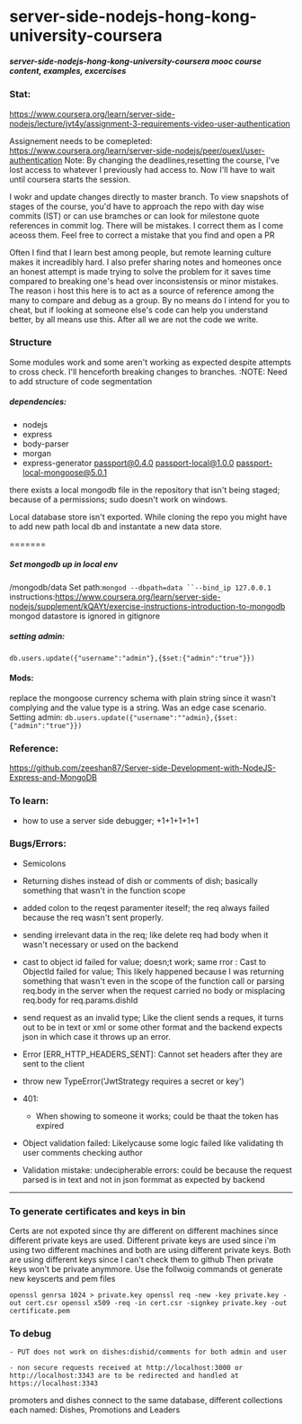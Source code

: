 # server-side-nodejs-hong-kong-university-coursera
##### server-side-nodejs-hong-kong-university-coursera mooc course content, examples, excercises

### Stat:
https://www.coursera.org/learn/server-side-nodejs/lecture/jvt4y/assignment-3-requirements-video-user-authentication

Assignement needs to be comepleted: https://www.coursera.org/learn/server-side-nodejs/peer/ouexI/user-authentication
Note: By changing the deadlines,resetting the course, I've lost access to whatever I previously had access to. Now I'll have to wait until coursera starts the session.

I wokr and update changes directly to master branch. To view snapshots of stages of the course, you'd have to  approach the repo with day wise commits (IST) or can use bramches or can look for milestone quote references in commit log. There will be mistakes. I correct them as I come aceoss them. Feel free to correct a mistake that you find and open a PR

Often I find that I learn best among people, but remote learning culture makes it increadibly hard. I also prefer sharing notes and homeones once an honest attempt is made trying to solve the problem for it saves time compared to breaking one's head over inconsistensis or minor mistakes. The reason i host this here is to act as a source of reference among the many to compare and debug as a group. By no means do I intend for you to cheat, but if looking at someone else's code can help you understand better, by all means use this. After all we are not the code we write. 

### Structure
Some modules  work and some aren't working as expected despite attempts to cross check. 
I'll henceforth breaking changes to branches.
:NOTE: Need to add structure of code segmentation


##### dependencies:
- nodejs
- express
- body-parser
- morgan
- express-generator
passport@0.4.0 passport-local@1.0.0 passport-local-mongoose@5.0.1

there exists a local mongodb file in the repository that isn't being staged; because of a permissions; sudo doesn't work on windows.

Local database store isn't exported. While cloning the repo you might have to add new path local db and instantate a new data store.

=======
##### Set mongodb up in local env
/mongodb/data
Set path:`mongod --dbpath=data ``--bind_ip 127.0.0.1`
instructions:https://www.coursera.org/learn/server-side-nodejs/supplement/kQAYt/exercise-instructions-introduction-to-mongodb
mongod datastore is ignored in gitignore

##### setting admin: 
`db.users.update({"username":"admin"},{$set:{"admin":"true"}})`

#### Mods:
 replace the mongoose currency schema with plain string since it wasn't complying and the value type is a string. 
Was an edge case scenario.
Setting admin: `db.users.update({"username":""admin},{$set:{"admin":"true"}})`


### Reference:
https://github.com/zeeshan87/Server-side-Development-with-NodeJS-Express-and-MongoDB


### To learn: 
- how to use a server side debugger; +1+1+1+1+1
### Bugs/Errors:
- Semicolons
- Returning dishes instead of dish or comments of dish; basically something that wasn't in the function scope
- added colon to the reqest paramenter iteself; the req always failed because the req wasn't sent properly.
- sending irrelevant data in the req; like delete req had body when it wasn't necessary or used on the backend
- cast to object id failed for value; doesn;t work; same rror : Cast to ObjectId failed for value; This likely happened because I was returning something that wasn't even in the scope of the function call or parsing req.body in the server when the request carried no body or misplacing req.body for req.params.dishId
- send request as an invalid type; Like the client sends a reques, it turns out to be in text or xml or some other format and the backend expects json in which case it throws up an error.
- Error [ERR_HTTP_HEADERS_SENT]: Cannot set headers after they
are sent to the client
- throw new TypeError('JwtStrategy requires a secret or key')
- 401: 
    - When showing to someone  it works; could be thaat the token has expired

- Object validation failed: Likelycause some logic failed like validating th user comments checking author
- Validation mistake: undecipherable errors: could be because the request parsed is in text and not in json formmat as expected by backend
--- 

### To generate certificates and keys in bin
Certs are not expoted since thy are different on different machines since different private keys are used. Different private keys are used since i'm using two different machines and both are using different private keys. Both are using different keys since I can't check them to github Then private keys won't be private anymmore.  Use the follwoig commands ot generate new keyscerts and pem files
 
`
openssl genrsa 1024 > private.key
openssl req -new -key private.key -out cert.csr
openssl x509 -req -in cert.csr -signkey private.key -out certificate.pem
`

### To debug

    - PUT does not work on dishes:dishid/comments for both admin and user

    - non secure requests received at http://localhost:3000 or http://localhost:3343 are to be redirected and handled at https://localhost:3343

promoters and dishes connect to the same database, different collections each named: Dishes, Promotions and Leaders

